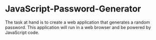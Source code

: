 # JavaScript-Password-Generator
The task at hand is to create a web application that generates a random password. This application will run in a web browser and be powered by JavaScript code. 
